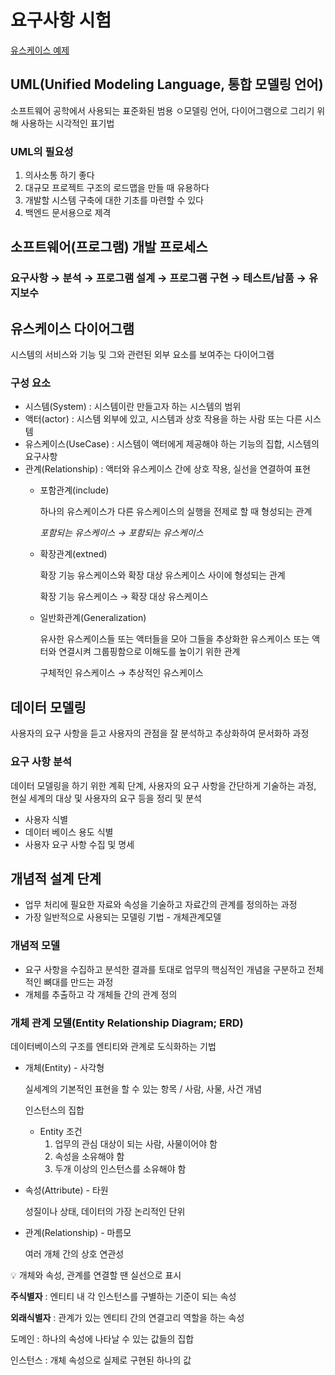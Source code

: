 # 요구사항 시험

[유스케이스 예제](UseCase_ex.md)



## UML(Unified Modeling Language, 통합 모델링 언어)

소프트웨어 공학에서 사용되는 표준화된 범용 ㅇ모델링 언어, 다이어그램으로 그리기 위해 사용하는 시각적인 표기법

### UML의 필요성

1. 의사소통 하기 좋다
2. 대규모 프로젝트 구조의 로드맵을 만들 때 유용하다
3. 개발할 시스템 구축에 대한 기초를 마련할 수 있다
4. 백엔드 문서용으로 제격

## 소프트웨어(프로그램) 개발 프로세스

### 요구사항 → 분석 → 프로그램 설계 → 프로그램 구현 → 테스트/납품 → 유지보수

## 유스케이스 다이어그램

시스템의 서비스와 기능 및 그와 관련된 외부 요소를 보여주는 다이어그램

### 구성 요소

- 시스템(System) : 시스템이란 만들고자 하는 시스템의 범위
- 액터(actor) : 시스템 외부에 있고, 시스템과 상호 작용을 하는 사람 또는 다른 시스템
- 유스케이스(UseCase) : 시스템이 액터에게 제공해야 하는 기능의 집합, 시스템의 요구사항
- 관계(Relationship) : 액터와 유스케이스 간에 상호 작용, 실선을 연결하여 표현
    - 포함관계(include)
        
        하나의 유스케이스가 다른 유스케이스의 실행을 전제로 할 때 형성되는 관계
        
        *포함되는 유스케이스 → 포함되는 유스케이스*
        
    - 확장관계(extned)
        
        확장 기능 유스케이스와 확장 대상 유스케이스 사이에 형성되는 관계
        
        확장 기능 유스케이스 → 확장 대상 유스케이스
        
    - 일반화관계(Generalization)
        
        유사한 유스케이스들 또는 액터들을 모아 그들을 추상화한 유스케이스 또는 액터와 연결시켜 그룹핑함으로 이해도를 높이기 위한 관계
        
        구체적인 유스케이스 → 추상적인 유스케이스
        

## 데이터 모델링

사용자의 요구 사항을 듣고 사용자의 관점을 잘 분석하고 추상화하여 문서화하 과정

### 요구 사항 분석

데이터 모델링을 하기 위한 계획 단계, 사용자의 요구 사항을 간단하게 기술하는 과정, 현실 세계의 대상 및 사용자의 요구 등을 정리 및 분석

- 사용자 식별
- 데이터 베이스 용도 식별
- 사용자 요구 사항 수집 및 명세

## 개념적 설계 단계

- 업무 처리에 필요한 자료와 속성을 기술하고 자료간의 관계를 정의하는 과정
- 가장 일반적으로 사용되는 모델링 기법 - 개체관계모델

### 개념적 모델

- 요구 사항을 수집하고 분석한 결과를 토대로 업무의 핵심적인 개념을 구분하고 전체적인 뼈대를 만드는 과정
- 개체를 추출하고 각 개체들 간의 관계 정의

### 개체 관계 모델(Entity Relationship Diagram; ERD)

데이터베이스의 구조를 엔티티와 관계로 도식화하는 기법

- 개체(Entity) - 사각형
    
    실세계의 기본적인 표현을 할 수 있는 항목 / 사람, 사물, 사건 개념
    
    인스턴스의 집합
    
    - Entity 조건
        1. 업무의 관심 대상이 되는 사람, 사물이어야 함
        2. 속성을 소유해야 함
        3. 두개 이상의 인스턴스를 소유해야 함
- 속성(Attribute) - 타원
    
    성질이나 상태, 데이터의 가장 논리적인 단위
    
- 관계(Relationship) - 마름모
    
    여러 개체 간의 상호 연관성
    

<aside>
💡 개체와 속성, 관계를 연결할 땐 실선으로 표시

</aside>

**주식별자** : 엔티티 내 각 인스턴스를 구별하는 기준이 되는 속성

**외래식별자** : 관계가 있는 엔티티 간의 연결고리 역할을 하는 속성

도메인 : 하나의 속성에 나타날 수 있는 값들의 집합

인스턴스 : 개체 속성으로 실제로 구현된 하나의 값